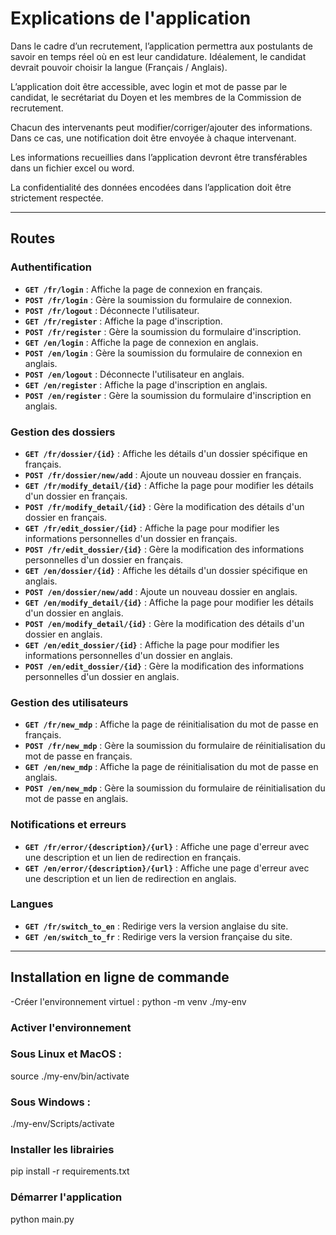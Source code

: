 # Explications de l'application
Dans le cadre d’un recrutement, l’application permettra aux postulants de savoir en temps réel où en est leur candidature. Idéalement, le candidat devrait pouvoir choisir la langue (Français / Anglais).

L’application doit être accessible, avec login et mot de passe par le candidat, le secrétariat du Doyen et les membres de la Commission de recrutement.

Chacun des intervenants peut modifier/corriger/ajouter des informations. Dans ce cas, une notification doit être envoyée à chaque intervenant.

Les informations recueillies dans l’application devront être transférables dans un fichier excel ou word.

La confidentialité des données encodées dans l’application doit être strictement respectée.

---

## Routes

### Authentification
- **`GET /fr/login`** : Affiche la page de connexion en français.
- **`POST /fr/login`** : Gère la soumission du formulaire de connexion.
- **`POST /fr/logout`** : Déconnecte l'utilisateur.
- **`GET /fr/register`** : Affiche la page d'inscription.
- **`POST /fr/register`** : Gère la soumission du formulaire d'inscription.
- **`GET /en/login`** : Affiche la page de connexion en anglais.
- **`POST /en/login`** : Gère la soumission du formulaire de connexion en anglais.
- **`POST /en/logout`** : Déconnecte l'utilisateur en anglais.
- **`GET /en/register`** : Affiche la page d'inscription en anglais.
- **`POST /en/register`** : Gère la soumission du formulaire d'inscription en anglais.

### Gestion des dossiers
- **`GET /fr/dossier/{id}`** : Affiche les détails d'un dossier spécifique en français.
- **`POST /fr/dossier/new/add`** : Ajoute un nouveau dossier en français.
- **`GET /fr/modify_detail/{id}`** : Affiche la page pour modifier les détails d'un dossier en français.
- **`POST /fr/modify_detail/{id}`** : Gère la modification des détails d'un dossier en français.
- **`GET /fr/edit_dossier/{id}`** : Affiche la page pour modifier les informations personnelles d'un dossier en français.
- **`POST /fr/edit_dossier/{id}`** : Gère la modification des informations personnelles d'un dossier en français.
- **`GET /en/dossier/{id}`** : Affiche les détails d'un dossier spécifique en anglais.
- **`POST /en/dossier/new/add`** : Ajoute un nouveau dossier en anglais.
- **`GET /en/modify_detail/{id}`** : Affiche la page pour modifier les détails d'un dossier en anglais.
- **`POST /en/modify_detail/{id}`** : Gère la modification des détails d'un dossier en anglais.
- **`GET /en/edit_dossier/{id}`** : Affiche la page pour modifier les informations personnelles d'un dossier en anglais.
- **`POST /en/edit_dossier/{id}`** : Gère la modification des informations personnelles d'un dossier en anglais.

### Gestion des utilisateurs
- **`GET /fr/new_mdp`** : Affiche la page de réinitialisation du mot de passe en français.
- **`POST /fr/new_mdp`** : Gère la soumission du formulaire de réinitialisation du mot de passe en français.
- **`GET /en/new_mdp`** : Affiche la page de réinitialisation du mot de passe en anglais.
- **`POST /en/new_mdp`** : Gère la soumission du formulaire de réinitialisation du mot de passe en anglais.

### Notifications et erreurs
- **`GET /fr/error/{description}/{url}`** : Affiche une page d'erreur avec une description et un lien de redirection en français.
- **`GET /en/error/{description}/{url}`** : Affiche une page d'erreur avec une description et un lien de redirection en anglais.

### Langues
- **`GET /fr/switch_to_en`** : Redirige vers la version anglaise du site.
- **`GET /en/switch_to_fr`** : Redirige vers la version française du site.

---

## Installation en ligne de commande

-Créer l'environnement virtuel : python -m venv ./my-env

### Activer l'environnement

### Sous Linux et MacOS :

source ./my-env/bin/activate

### Sous Windows :

./my-env/Scripts/activate

### Installer les librairies

pip install -r requirements.txt

### Démarrer l'application

python main.py